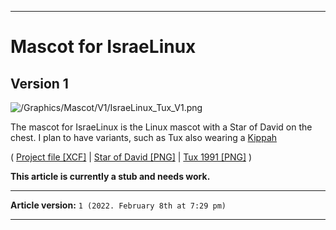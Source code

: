 
***

# Mascot for IsraeLinux

## Version 1

![/Graphics/Mascot/V1/IsraeLinux_Tux_V1.png](/Graphics/Mascot/V1/IsraeLinux_Tux_V1.png)

The mascot for IsraeLinux is the Linux mascot with a Star of David on the chest. I plan to have variants, such as Tux also wearing a [Kippah](https://en.wikipedia.org/wiki/Kippah/)

( [Project file [XCF]](/Graphics/Mascots/V1/Project/IsraeLinux_Tux.xcf) | [Star of David [PNG]](/Graphics/Mascots/V1/Project/800px-Star_of_David.svg.png) | [Tux 1991 [PNG]](/Graphics/Mascots/V1/Project/IsraeLinux_Tux.png) )

**This article is currently a stub and needs work.**

***

**Article version:** `1 (2022. February 8th at 7:29 pm)`

***

